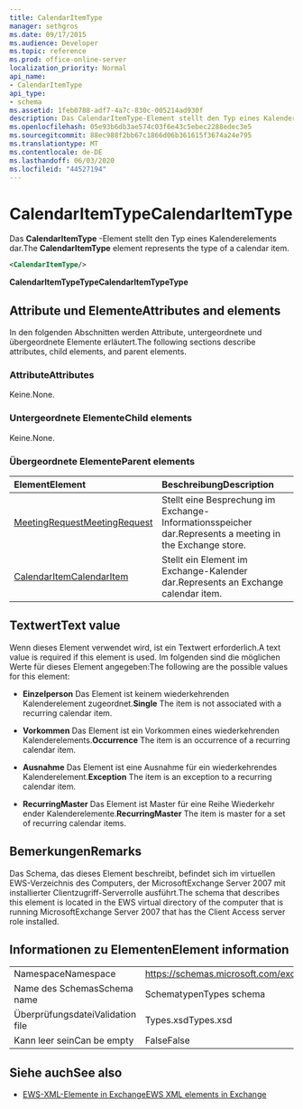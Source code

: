 ```yaml
---
title: CalendarItemType
manager: sethgros
ms.date: 09/17/2015
ms.audience: Developer
ms.topic: reference
ms.prod: office-online-server
localization_priority: Normal
api_name:
- CalendarItemType
api_type:
- schema
ms.assetid: 1feb0788-adf7-4a7c-830c-005214ad930f
description: Das CalendarItemType-Element stellt den Typ eines Kalenderelements dar.
ms.openlocfilehash: 05e93b6db3ae574c03f6e43c5ebec2288edec3e5
ms.sourcegitcommit: 88ec988f2bb67c1866d06b361615f3674a24e795
ms.translationtype: MT
ms.contentlocale: de-DE
ms.lasthandoff: 06/03/2020
ms.locfileid: "44527194"
---
```

# <a name="calendaritemtype"></a><span data-ttu-id="be91d-103">CalendarItemType</span><span class="sxs-lookup"><span data-stu-id="be91d-103">CalendarItemType</span></span>

<span data-ttu-id="be91d-104">Das **CalendarItemType** -Element stellt den Typ eines Kalenderelements dar.</span><span class="sxs-lookup"><span data-stu-id="be91d-104">The **CalendarItemType** element represents the type of a calendar item.</span></span> 
  
```xml
<CalendarItemType/>
```

 <span data-ttu-id="be91d-105">**CalendarItemTypeType**</span><span class="sxs-lookup"><span data-stu-id="be91d-105">**CalendarItemTypeType**</span></span>
## <a name="attributes-and-elements"></a><span data-ttu-id="be91d-106">Attribute und Elemente</span><span class="sxs-lookup"><span data-stu-id="be91d-106">Attributes and elements</span></span>

<span data-ttu-id="be91d-107">In den folgenden Abschnitten werden Attribute, untergeordnete und übergeordnete Elemente erläutert.</span><span class="sxs-lookup"><span data-stu-id="be91d-107">The following sections describe attributes, child elements, and parent elements.</span></span>
  
### <a name="attributes"></a><span data-ttu-id="be91d-108">Attribute</span><span class="sxs-lookup"><span data-stu-id="be91d-108">Attributes</span></span>

<span data-ttu-id="be91d-109">Keine.</span><span class="sxs-lookup"><span data-stu-id="be91d-109">None.</span></span>
  
### <a name="child-elements"></a><span data-ttu-id="be91d-110">Untergeordnete Elemente</span><span class="sxs-lookup"><span data-stu-id="be91d-110">Child elements</span></span>

<span data-ttu-id="be91d-111">Keine.</span><span class="sxs-lookup"><span data-stu-id="be91d-111">None.</span></span>
  
### <a name="parent-elements"></a><span data-ttu-id="be91d-112">Übergeordnete Elemente</span><span class="sxs-lookup"><span data-stu-id="be91d-112">Parent elements</span></span>

|<span data-ttu-id="be91d-113">**Element**</span><span class="sxs-lookup"><span data-stu-id="be91d-113">**Element**</span></span>|<span data-ttu-id="be91d-114">**Beschreibung**</span><span class="sxs-lookup"><span data-stu-id="be91d-114">**Description**</span></span>|
|:-----|:-----|
|[<span data-ttu-id="be91d-115">MeetingRequest</span><span class="sxs-lookup"><span data-stu-id="be91d-115">MeetingRequest</span></span>](meetingrequest.md) <br/> |<span data-ttu-id="be91d-116">Stellt eine Besprechung im Exchange-Informationsspeicher dar.</span><span class="sxs-lookup"><span data-stu-id="be91d-116">Represents a meeting in the Exchange store.</span></span>  <br/> |
|[<span data-ttu-id="be91d-117">CalendarItem</span><span class="sxs-lookup"><span data-stu-id="be91d-117">CalendarItem</span></span>](calendaritem.md) <br/> |<span data-ttu-id="be91d-118">Stellt ein Element im Exchange-Kalender dar.</span><span class="sxs-lookup"><span data-stu-id="be91d-118">Represents an Exchange calendar item.</span></span>  <br/> |
   
## <a name="text-value"></a><span data-ttu-id="be91d-119">Textwert</span><span class="sxs-lookup"><span data-stu-id="be91d-119">Text value</span></span>

<span data-ttu-id="be91d-120">Wenn dieses Element verwendet wird, ist ein Textwert erforderlich.</span><span class="sxs-lookup"><span data-stu-id="be91d-120">A text value is required if this element is used.</span></span> <span data-ttu-id="be91d-121">Im folgenden sind die möglichen Werte für dieses Element angegeben:</span><span class="sxs-lookup"><span data-stu-id="be91d-121">The following are the possible values for this element:</span></span>
  
- <span data-ttu-id="be91d-122">**Einzelperson** Das Element ist keinem wiederkehrenden Kalenderelement zugeordnet.</span><span class="sxs-lookup"><span data-stu-id="be91d-122">**Single** The item is not associated with a recurring calendar item.</span></span> 
    
- <span data-ttu-id="be91d-123">**Vorkommen** Das Element ist ein Vorkommen eines wiederkehrenden Kalenderelements.</span><span class="sxs-lookup"><span data-stu-id="be91d-123">**Occurrence** The item is an occurrence of a recurring calendar item.</span></span> 
    
- <span data-ttu-id="be91d-124">**Ausnahme** Das Element ist eine Ausnahme für ein wiederkehrendes Kalenderelement.</span><span class="sxs-lookup"><span data-stu-id="be91d-124">**Exception** The item is an exception to a recurring calendar item.</span></span> 
    
- <span data-ttu-id="be91d-125">**RecurringMaster** Das Element ist Master für eine Reihe Wiederkehr ender Kalenderelemente.</span><span class="sxs-lookup"><span data-stu-id="be91d-125">**RecurringMaster** The item is master for a set of recurring calendar items.</span></span> 
    
## <a name="remarks"></a><span data-ttu-id="be91d-126">Bemerkungen</span><span class="sxs-lookup"><span data-stu-id="be91d-126">Remarks</span></span>

<span data-ttu-id="be91d-127">Das Schema, das dieses Element beschreibt, befindet sich im virtuellen EWS-Verzeichnis des Computers, der MicrosoftExchange Server 2007 mit installierter Clientzugriff-Serverrolle ausführt.</span><span class="sxs-lookup"><span data-stu-id="be91d-127">The schema that describes this element is located in the EWS virtual directory of the computer that is running MicrosoftExchange Server 2007 that has the Client Access server role installed.</span></span>
  
## <a name="element-information"></a><span data-ttu-id="be91d-128">Informationen zu Elementen</span><span class="sxs-lookup"><span data-stu-id="be91d-128">Element information</span></span>

|||
|:-----|:-----|
|<span data-ttu-id="be91d-129">Namespace</span><span class="sxs-lookup"><span data-stu-id="be91d-129">Namespace</span></span>  <br/> |https://schemas.microsoft.com/exchange/services/2006/types  <br/> |
|<span data-ttu-id="be91d-130">Name des Schemas</span><span class="sxs-lookup"><span data-stu-id="be91d-130">Schema name</span></span>  <br/> |<span data-ttu-id="be91d-131">Schematypen</span><span class="sxs-lookup"><span data-stu-id="be91d-131">Types schema</span></span>  <br/> |
|<span data-ttu-id="be91d-132">Überprüfungsdatei</span><span class="sxs-lookup"><span data-stu-id="be91d-132">Validation file</span></span>  <br/> |<span data-ttu-id="be91d-133">Types.xsd</span><span class="sxs-lookup"><span data-stu-id="be91d-133">Types.xsd</span></span>  <br/> |
|<span data-ttu-id="be91d-134">Kann leer sein</span><span class="sxs-lookup"><span data-stu-id="be91d-134">Can be empty</span></span>  <br/> |<span data-ttu-id="be91d-135">False</span><span class="sxs-lookup"><span data-stu-id="be91d-135">False</span></span>  <br/> |
   
## <a name="see-also"></a><span data-ttu-id="be91d-136">Siehe auch</span><span class="sxs-lookup"><span data-stu-id="be91d-136">See also</span></span>



- [<span data-ttu-id="be91d-137">EWS-XML-Elemente in Exchange</span><span class="sxs-lookup"><span data-stu-id="be91d-137">EWS XML elements in Exchange</span></span>](ews-xml-elements-in-exchange.md)

